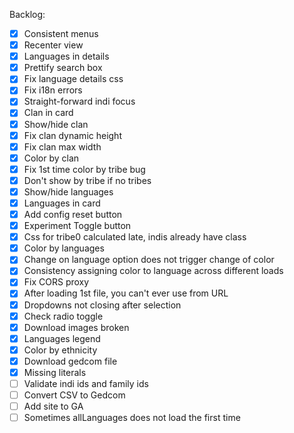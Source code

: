 Backlog:  
- [x] Consistent menus
- [x] Recenter view
- [x] Languages in details
- [x] Prettify search box
- [x] Fix language details css
- [x] Fix i18n errors
- [x] Straight-forward indi focus
- [x] Clan in card
- [x] Show/hide clan
- [x] Fix clan dynamic height
- [x] Fix clan max width
- [x] Color by clan
- [x] Fix 1st time color by tribe bug
- [x] Don't show by tribe if no tribes
- [x] Show/hide languages
- [x] Languages in card
- [x] Add config reset button
- [x] Experiment Toggle button
- [x] Css for tribe0 calculated late, indis already have class
- [x] Color by languages
- [x] Change on language option does not trigger change of color
- [x] Consistency assigning color to language across different loads
- [x] Fix CORS proxy
- [x] After loading 1st file, you can't ever use from URL
- [x] Dropdowns not closing after selection
- [x] Check radio toggle
- [x] Download images broken
- [x] Languages legend
- [x] Color by ethnicity
- [x] Download gedcom file
- [x] Missing literals
- [ ] Validate indi ids and family ids
- [ ] Convert CSV to Gedcom
- [ ] Add site to GA 
- [ ] Sometimes allLanguages does not load the first time
